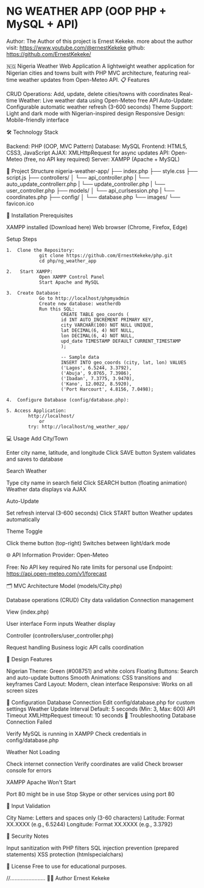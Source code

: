 # NG WEATHER APP (OOP PHP + MySQL + API)

Author:
The Author of this project is Ernest Kekeke.
more about the author visit: https://www.youtube.com/@ernestKekeke
github: https://github.com/ErnestKekeke/


🇳🇬 Nigeria Weather Web Application
A lightweight weather application for Nigerian cities and towns built with PHP MVC architecture, featuring real-time weather updates from Open-Meteo API.
📋 Features

CRUD Operations: Add, update, delete cities/towns with coordinates
Real-time Weather: Live weather data using Open-Meteo free API
Auto-Update: Configurable automatic weather refresh (3-600 seconds)
Theme Support: Light and dark mode with Nigerian-inspired design
Responsive Design: Mobile-friendly interface

🛠️ Technology Stack

Backend: PHP (OOP, MVC Pattern)
Database: MySQL
Frontend: HTML5, CSS3, JavaScript
AJAX: XMLHttpRequest for async updates
API: Open-Meteo (free, no API key required)
Server: XAMPP (Apache + MySQL)

📁 Project Structure
        nigeria-weather-app/
        ├── index.php
        ├── style.css
        ├── script.js
        ├── controllers/
        │   └── api_controller.php
        |   └── auto_update_controllerr.php
        |   └── update_controller.php
        |   └── user_controller.php
        ├── models/
        │   └── api_curlsession.php
        |   └── coordinates.php
        ├── config/
        │   └── database.php
        └── images/
            └── favicon.ico

🚀 Installation
Prerequisites

XAMPP installed (Download here)
Web browser (Chrome, Firefox, Edge)

Setup Steps

    1.  Clone the Repository:
                git clone https://github.com/ErnestKekeke/php.git
                cd php/ng_weather_app

    2.   Start XAMPP:
                Open XAMPP Control Panel
                Start Apache and MySQL

    3.  Create Database:
                Go to http://localhost/phpmyadmin
                Create new database: weatherdb
                Run this SQL:
                        CREATE TABLE geo_coords (
                        id INT AUTO_INCREMENT PRIMARY KEY,
                        city VARCHAR(100) NOT NULL UNIQUE,
                        lat DECIMAL(6, 4) NOT NULL,
                        lon DECIMAL(6, 4) NOT NULL,
                        upd_date TIMESTAMP DEFAULT CURRENT_TIMESTAMP
                        );

                        -- Sample data
                        INSERT INTO geo_coords (city, lat, lon) VALUES
                        ('Lagos', 6.5244, 3.3792),
                        ('Abuja', 9.0765, 7.3986),
                        ('Ibadan', 7.3775, 3.9470),
                        ('Kano', 12.0022, 8.5920),
                        ('Port Harcourt', 4.8156, 7.0498);

    4.  Configure Database (config/database.php):

    5. Access Application:
            http://localhost/
                or
            try: http://localhost/ng_weather_app/

💻 Usage
Add City/Town

Enter city name, latitude, and longitude
Click SAVE button
System validates and saves to database

Search Weather

Type city name in search field
Click SEARCH button (floating animation)
Weather data displays via AJAX

Auto-Update

Set refresh interval (3-600 seconds)
Click START button
Weather updates automatically

Theme Toggle

Click theme button (top-right)
Switches between light/dark mode

🌐 API Information
Provider: Open-Meteo

Free: No API key required
No rate limits for personal use
Endpoint: https://api.open-meteo.com/v1/forecast

🗂️ MVC Architecture
Model (models/City.php)

Database operations (CRUD)
City data validation
Connection management

View (index.php)

User interface
Form inputs
Weather display

Controller (controllers/user_controller.php)

Request handling
Business logic
API calls coordination

🎨 Design Features

Nigerian Theme: Green (#008751) and white colors
Floating Buttons: Search and auto-update buttons
Smooth Animations: CSS transitions and keyframes
Card Layout: Modern, clean interface
Responsive: Works on all screen sizes

🔧 Configuration
Database Connection
Edit config/database.php for custom settings
Weather Update Interval
Default: 5 seconds (Min: 3, Max: 600)
API Timeout
XMLHttpRequest timeout: 10 seconds
🐛 Troubleshooting
Database Connection Failed

Verify MySQL is running in XAMPP
Check credentials in config/database.php

Weather Not Loading

Check internet connection
Verify coordinates are valid
Check browser console for errors

XAMPP Apache Won't Start

Port 80 might be in use
Stop Skype or other services using port 80

📝 Input Validation

City Name: Letters and spaces only (3-60 characters)
Latitude: Format XX.XXXX (e.g., 6.5244)
Longitude: Format XX.XXXX (e.g., 3.3792)

🔐 Security Notes

Input sanitization with PHP filters
SQL injection prevention (prepared statements)
XSS protection (htmlspecialchars)

📄 License
Free to use for educational purposes.


//.......................
👨‍💻 Author
Ernest Kekeke